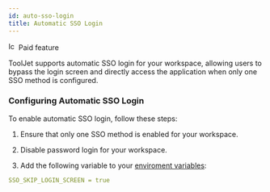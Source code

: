 ```yaml
---
id: auto-sso-login
title: Automatic SSO Login
---
```


<div className="badge badge--primary heading-badge">   
  <img 
    src="/img/badge-icons/premium.svg" 
    alt="Icon" 
    width="16" 
    height="16" 
  />
 <span>Paid feature</span>
</div>

ToolJet supports automatic SSO login for your workspace, allowing users to bypass the login screen and directly access the application when only one SSO method is configured.

### Configuring Automatic SSO Login

To enable automatic SSO login, follow these steps:

1. Ensure that only one SSO method is enabled for your workspace.

2. Disable password login for your workspace.

3. Add the following variable to your [enviroment variables](/docs/setup/env-vars#single-sign-on-sso):

``` yaml
SSO_SKIP_LOGIN_SCREEN = true
```
